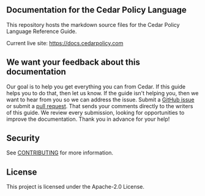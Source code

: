 ## Documentation for the Cedar Policy Language

This repository hosts the markdown source files for the Cedar Policy Language Reference Guide.

Current live site: https://docs.cedarpolicy.com

## We want your feedback about this documentation
Our goal is to help you get everything you can from Cedar. If this guide helps you to do that, then let us know. If the guide isn't helping you, then we want to hear from you so we can address the issue. Submit a [GitHub issue](https://github.com/cedar-policy/cedar-docs/issues) or submit a [pull request](https://github.com/cedar-policy/cedar-docs/pulls). That sends your comments directly to the writers of this guide. We review every submission, looking for opportunities to improve the documentation. Thank you in advance for your help!

## Security

See [CONTRIBUTING](CONTRIBUTING.md#security-issue-notifications) for more information.

## License

This project is licensed under the Apache-2.0 License.

